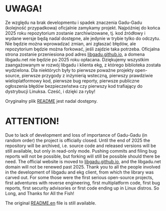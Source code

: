 UWAGA!
======

Ze względu na brak developmentu i spadek znaczenia Gadu-Gadu (kolejność
przypadkowa) oficjalnie zamykamy projekt. Najpóźniej do końca 2025 roku
repozytorium zostanie zarchiwizowane, tj. kod źródłowy i wydane wersje
będą nadal dostępne, ale jedynie w trybie tylko do odczytu. Nie będzie
można wprowadzać zmian, ani zgłaszać błędów, ale repozytorium będzie
można forkować, jeśli zajdzie taka potrzeba. Oficjalna strona zostanie
przeniesiona pod adres [libgadu.github.io](https://libgadu.github.io/), a domena libgadu.net nie
będzie po 2025 roku opłacana. Dziękujemy wszystkim zaangażowanym
w rozwój libgadu i klienta ekg, z którego biblioteka została wydzielona.
Dla niektórych były to pierwsze poważne projekty open-source, pierwsze
przygody z inżynierią wsteczną, pierwszy prawdziwie wieloplatformowy
kod, pierwsze bug reporty, pierwsze publiczne ogłoszenia błędów
bezpieczeństwa czy pierwszy kod trafiający do dystrybucji Linuksa.
Cześć, i dzięki za ryby!

Oryginalny plik [README](README) jest nadal dostępny.

ATTENTION!
==========

Due to lack of development and loss of importance of Gadu-Gadu (in
random order) the project is officially closed. Until the end of 2025
the repository will be archived, i.e. source code and released versions
will be still available, but only in read-only mode. Pushing commits and
filing bug reports will not be possible, but forking will still be
possible should there be need. The official website is moved to
[libgadu.github.io](https://libgadu.github.io/), and the libgadu.net domain will not be renewed past
2025. Thank you to all the people involved in the development of libgadu
and ekg client, from which the library was carved out. For some those
were the first serious open-source projects, first adventures with
reverse engineering, first multiplatform code, first bug reports, first
security advisories or first code ending up in Linux distros. So Long,
and Thanks for All the Fish!

The original [README.en](README.en) file is still available.
